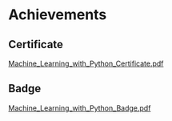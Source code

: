 

# Achievements
## Certificate
[Machine_Learning_with_Python_Certificate.pdf](https://prod-files-secure.s3.us-west-2.amazonaws.com/03e82b26-cccb-4906-bb56-adabcbdc0655/0f35a87e-0c16-48ac-af62-4e4cc34c6a19/Machine_Learning_with_Python_Certificate.pdf?X-Amz-Algorithm=AWS4-HMAC-SHA256&X-Amz-Content-Sha256=UNSIGNED-PAYLOAD&X-Amz-Credential=ASIAZI2LB466RXP7YR5C%2F20250202%2Fus-west-2%2Fs3%2Faws4_request&X-Amz-Date=20250202T031718Z&X-Amz-Expires=3600&X-Amz-Security-Token=IQoJb3JpZ2luX2VjENv%2F%2F%2F%2F%2F%2F%2F%2F%2F%2FwEaCXVzLXdlc3QtMiJGMEQCIHIXOTxVwpm5%2FhiNdlpj7u1aCkNnXuBExuIaYAKmHi3xAiBKKlee9E7Pey5NrgbihT%2F5wCn8rWGW7pro6WpyUJGXniqIBAjk%2F%2F%2F%2F%2F%2F%2F%2F%2F%2F8BEAAaDDYzNzQyMzE4MzgwNSIMt0WYKnNK4h1NDl3XKtwD5LkaD7d9bfGu8%2BCqRRXCwZXv4HPRAoPHZ4hclHvocOwFBQraT7Rqm7XSG90jjrhorEuRe3oS%2FusM5JZq4Fc439u5ePOpPxY60GfYlLM2Qogtd5CtPDK4V9LEt2bqWMhGRVv0Kt17t27Q28m7bnTS0MM%2B4JmJiL3cZiqs4kAEIVw6wz6%2B3fyDx5KXhwKq08AjAIvwxL62EaWIdVdYURtZItoZClnuHLI%2FbgIvhy%2FzJ23ag7g0o6Z0ydJWuw1YtBxM2c7qlRC9iXf4XtbJn2xHovQoRBX5yWcj%2FiEbehYslVQWuibE%2F9rV%2F7yxMrF6mGL50mW1mg0%2FAz7dPYTZpqbNa2FI4CExc754Z3fWFeQ3SacqwYQuD85Zw1iwec143B2gBHhBO3pnKMdmA1VrR4XlnEHnZYDpPb9H3nfswY%2Bn20wS%2BZyZ3z7Trd5XlBnxWVcAdX7U7ODkgtwfvTqMYpNs19lJnqpV%2FSfMPAV84EN%2FSr0QpNSvs7fTLCDv3Y7g5qQYUoMg%2BYtRfqwra4kGJI9Qzudb2uIjT00PRfemph5p%2BFHp9zsuMML7pvAUFKVy4O7nhBVPLh4IAMHWzR%2BD%2FJQlRt486j%2BZeAIsWo%2FtmKL6RAh4Czj%2Ff7pMBuRzFFEwmLv7vAY6pgGWdgVQQtswSmcavSwZ3GWnNqCfDOCsCl7hs8IWJMjsUEyuB5zwAFjLnJHkXYdfKZv5fA6k2scAeqEv1RzMzSdZ%2FuuzlgLOJBOSBmCsc4BVjd2RYNLMwaS60VATx3rCR8rP6lcGxKYnUG%2FNZzReN9ZlQKWWDbWcBUqHEk5mKt9Wf0MtTMyZiXY67cMkdPHkvw4jLqt9wKWHHeDRy8pprDY0acQ81T7w&X-Amz-Signature=730cc400fc9c528a49e4f42c68208c1bd7e8edc61ed5c272aefaa147c287bd4c&X-Amz-SignedHeaders=host&x-id=GetObject)
## Badge
[Machine_Learning_with_Python_Badge.pdf](https://prod-files-secure.s3.us-west-2.amazonaws.com/03e82b26-cccb-4906-bb56-adabcbdc0655/ff622a22-73d6-44e3-9c7b-e89a8e61b7aa/Machine_Learning_with_Python_Badge.pdf?X-Amz-Algorithm=AWS4-HMAC-SHA256&X-Amz-Content-Sha256=UNSIGNED-PAYLOAD&X-Amz-Credential=ASIAZI2LB466RXP7YR5C%2F20250202%2Fus-west-2%2Fs3%2Faws4_request&X-Amz-Date=20250202T031718Z&X-Amz-Expires=3600&X-Amz-Security-Token=IQoJb3JpZ2luX2VjENv%2F%2F%2F%2F%2F%2F%2F%2F%2F%2FwEaCXVzLXdlc3QtMiJGMEQCIHIXOTxVwpm5%2FhiNdlpj7u1aCkNnXuBExuIaYAKmHi3xAiBKKlee9E7Pey5NrgbihT%2F5wCn8rWGW7pro6WpyUJGXniqIBAjk%2F%2F%2F%2F%2F%2F%2F%2F%2F%2F8BEAAaDDYzNzQyMzE4MzgwNSIMt0WYKnNK4h1NDl3XKtwD5LkaD7d9bfGu8%2BCqRRXCwZXv4HPRAoPHZ4hclHvocOwFBQraT7Rqm7XSG90jjrhorEuRe3oS%2FusM5JZq4Fc439u5ePOpPxY60GfYlLM2Qogtd5CtPDK4V9LEt2bqWMhGRVv0Kt17t27Q28m7bnTS0MM%2B4JmJiL3cZiqs4kAEIVw6wz6%2B3fyDx5KXhwKq08AjAIvwxL62EaWIdVdYURtZItoZClnuHLI%2FbgIvhy%2FzJ23ag7g0o6Z0ydJWuw1YtBxM2c7qlRC9iXf4XtbJn2xHovQoRBX5yWcj%2FiEbehYslVQWuibE%2F9rV%2F7yxMrF6mGL50mW1mg0%2FAz7dPYTZpqbNa2FI4CExc754Z3fWFeQ3SacqwYQuD85Zw1iwec143B2gBHhBO3pnKMdmA1VrR4XlnEHnZYDpPb9H3nfswY%2Bn20wS%2BZyZ3z7Trd5XlBnxWVcAdX7U7ODkgtwfvTqMYpNs19lJnqpV%2FSfMPAV84EN%2FSr0QpNSvs7fTLCDv3Y7g5qQYUoMg%2BYtRfqwra4kGJI9Qzudb2uIjT00PRfemph5p%2BFHp9zsuMML7pvAUFKVy4O7nhBVPLh4IAMHWzR%2BD%2FJQlRt486j%2BZeAIsWo%2FtmKL6RAh4Czj%2Ff7pMBuRzFFEwmLv7vAY6pgGWdgVQQtswSmcavSwZ3GWnNqCfDOCsCl7hs8IWJMjsUEyuB5zwAFjLnJHkXYdfKZv5fA6k2scAeqEv1RzMzSdZ%2FuuzlgLOJBOSBmCsc4BVjd2RYNLMwaS60VATx3rCR8rP6lcGxKYnUG%2FNZzReN9ZlQKWWDbWcBUqHEk5mKt9Wf0MtTMyZiXY67cMkdPHkvw4jLqt9wKWHHeDRy8pprDY0acQ81T7w&X-Amz-Signature=f8a4774a6d4b336a11db879b233994faa5617875b5eb685cb0c434fa4a655ec0&X-Amz-SignedHeaders=host&x-id=GetObject)